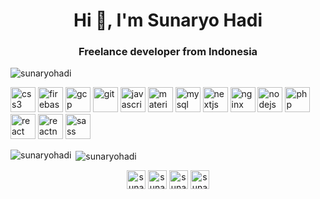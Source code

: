 <h1 align="center">Hi 👋, I'm Sunaryo Hadi</h1>
<h3 align="center">Freelance developer from Indonesia</h3>

<p align="left"> <img src="https://komarev.com/ghpvc/?username=sunaryohadi" alt="sunaryohadi" /> </p>

<p align="left"><img src="https://devicons.github.io/devicon/devicon.git/icons/css3/css3-original-wordmark.svg" alt="css3" width="40" height="40"/> <img src="https://www.vectorlogo.zone/logos/firebase/firebase-icon.svg" alt="firebase" width="40" height="40"/> <img src="https://www.vectorlogo.zone/logos/google_cloud/google_cloud-icon.svg" alt="gcp" width="40" height="40"/> <img src="https://www.vectorlogo.zone/logos/git-scm/git-scm-icon.svg" alt="git" width="40" height="40"/> <img src="https://devicons.github.io/devicon/devicon.git/icons/javascript/javascript-original.svg" alt="javascript" width="40" height="40"/> <img src="https://raw.githubusercontent.com/prplx/svg-logos/5585531d45d294869c4eaab4d7cf2e9c167710a9/svg/materialize.svg" alt="materialize" width="40" height="40"/> <img src="https://devicons.github.io/devicon/devicon.git/icons/mysql/mysql-original-wordmark.svg" alt="mysql" width="40" height="40"/> <img src="https://cdn.worldvectorlogo.com/logos/nextjs-3.svg" alt="nextjs" width="40" height="40"/> <img src="https://devicons.github.io/devicon/devicon.git/icons/nginx/nginx-original.svg" alt="nginx" width="40" height="40"/> <img src="https://devicons.github.io/devicon/devicon.git/icons/nodejs/nodejs-original-wordmark.svg" alt="nodejs" width="40" height="40"/> <img src="https://devicons.github.io/devicon/devicon.git/icons/php/php-original.svg" alt="php" width="40" height="40"/> <img src="https://devicons.github.io/devicon/devicon.git/icons/react/react-original-wordmark.svg" alt="react" width="40" height="40"/> <img src="https://reactnative.dev/img/header_logo.svg" alt="reactnative" width="40" height="40"/> <img src="https://devicons.github.io/devicon/devicon.git/icons/sass/sass-original.svg" alt="sass" width="40" height="40"/></p><p><img align="left" src="https://github-readme-stats.vercel.app/api/top-langs/?username=sunaryohadi&layout=compact&hide=html" alt="sunaryohadi" /></p>

<p>&nbsp;<img align="center" src="https://github-readme-stats.vercel.app/api?username=sunaryohadi&show_icons=true" alt="sunaryohadi" /></p>

<p align="center">
<a href="https://twitter.com/sunaryohadi" target="blank"><img align="center" src="https://cdn.jsdelivr.net/npm/simple-icons@3.0.1/icons/twitter.svg" alt="sunaryohadi" height="30" width="30" /></a>
<a href="https://linkedin.com/in/sunaryohadi" target="blank"><img align="center" src="https://cdn.jsdelivr.net/npm/simple-icons@3.0.1/icons/linkedin.svg" alt="sunaryohadi" height="30" width="30" /></a>
<a href="https://fb.com/sunaryohdi" target="blank"><img align="center" src="https://cdn.jsdelivr.net/npm/simple-icons@3.0.1/icons/facebook.svg" alt="sunaryohdi" height="30" width="30" /></a>
<a href="https://instagram.com/sunaryohadi" target="blank"><img align="center" src="https://cdn.jsdelivr.net/npm/simple-icons@3.0.1/icons/instagram.svg" alt="sunaryohadi" height="30" width="30" /></a>
</p>
<p>&nbsp;</p>
